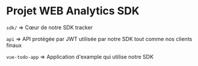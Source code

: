 # Projet WEB Analytics SDK

`sdk/` => Cœur de notre SDK tracker

`api` => API protégée par JWT utilisée par notre SDK tout comme nos clients finaux

`vue-todo-app` => Application d'example qui utilise notre SDK
